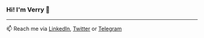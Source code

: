 ### Hi! I'm Verry 👋
---
📫 Reach me via [LinkedIn](https://www.linkedin.com/in/verryp/), [Twitter](https://twitter.com/verryp_) or [Telegram](https://t.me/verryp)
